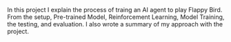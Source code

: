 In this project I explain the process of traing an AI agent to play Flappy Bird. From the setup, Pre-trained Model, Reinforcement Learning, Model Training, the testing, and evaluation.
I also wrote a summary of my approach with the project.
